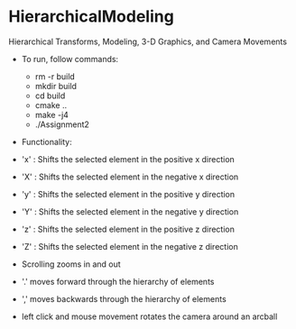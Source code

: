 # HierarchicalModeling
Hierarchical Transforms, Modeling, 3-D Graphics, and Camera Movements


- To run, follow commands:
  - rm -r build
  - mkdir build
  - cd build 
  - cmake ..
  - make -j4
  - ./Assignment2
  
 - Functionality:
  - 'x' : Shifts the selected element in the positive x direction
  - 'X' : Shifts the selected element in the negative x direction
  - 'y' : Shifts the selected element in the positive y direction
  - 'Y' : Shifts the selected element in the negative y direction
  - 'z' : Shifts the selected element in the positive z direction
  - 'Z' : Shifts the selected element in the negative z direction
   
  - Scrolling zooms in and out 
  - '.' moves forward through the hierarchy of elements
  - ',' moves backwards through the hierarchy of elements
  - left click and mouse movement rotates the camera around an arcball
  
  
  

